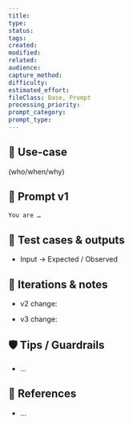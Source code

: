 ```yaml
---
title:
type:
status:
tags:
created:
modified:
related:
audience:
capture_method:
difficulty:
estimated_effort:
fileClass: Base, Prompt
processing_priority:
prompt_category:
prompt_type:
---
```


## 🎯 Use-case
(who/when/why)

## 💬 Prompt v1
```txt
You are …
```
## 🧪 Test cases & outputs

- Input → Expected / Observed
    

## 🔁 Iterations & notes

- v2 change:
    
- v3 change:
    

## 🛡️ Tips / Guardrails

- …
    

## 🔗 References

- …